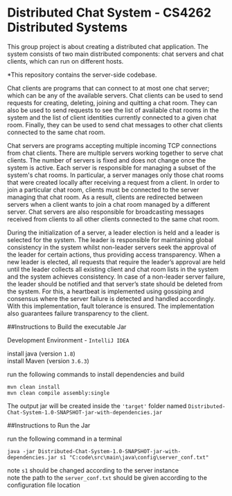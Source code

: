 # Distributed Chat System - CS4262 Distributed Systems

This group project is about creating a distributed chat application. The system consists of two main distributed components: chat servers and chat clients, which can run on different hosts. <br/> 

*This repository contains the server-side codebase. 

Chat clients are programs that can connect to at most one chat server; which can be any of the available servers. Chat clients can be used to send requests for creating, deleting, joining and quitting a chat room. They can also be used to send requests to see the list of available chat rooms in the system and the list of client identities currently connected to a given chat room. Finally, they can be used to send chat messages to other chat clients connected to the same chat room. <br/> 

Chat servers are programs accepting multiple incoming TCP connections from chat clients. There are multiple servers working together to serve chat clients. The number of servers is fixed and does not change once the system is active. Each server is responsible for managing a subset of the system's chat rooms. In particular, a server manages only those chat rooms that were created locally after receiving a request from a client. In order to join a particular chat room, clients must be connected to the server managing that chat room. As a result, clients are redirected between servers when a client wants to join a chat room managed by a different server. Chat servers are also responsible for broadcasting messages received from clients to all other clients connected to the same chat room.   <br/>

During the initialization of a server, a leader election is held and a leader is selected
for the system. The leader is responsible for maintaining global consistency in the
system whilst non-leader servers seek the approval of the leader for certain actions,
thus providing access transparency. When a new leader is elected, all requests that
require the leader’s approval are held until the leader collects all existing client and
chat room lists in the system and the system achieves consistency. In case of a
non-leader server failure, the leader should be notified and that server’s state should
be deleted from the system. For this, a heartbeat is implemented using gossiping and
consensus where the server failure is detected and handled accordingly. With this
implementation, fault tolerance is ensured. The implementation also guarantees
failure transparency to the client. <br/>


##Instructions to Build the executable Jar

Development Environment - `IntelliJ IDEA`

install java (version `1.8`)
\
install Maven (version `3.6.3`)

run the following commands to install dependencies and build 
 
 `mvn clean install `
 \
 `mvn clean compile assembly:single`
 
The output jar will be created inside the `'target'` folder named `Distributed-Chat-System-1.0-SNAPSHOT-jar-with-dependencies.jar`

##Instructions to Run the Jar

run the following command in a terminal 

`java -jar Distributed-Chat-System-1.0-SNAPSHOT-jar-with-dependencies.jar s1 "C:code\src\main\java\config\server_conf.txt"`

note `s1` should be changed according to the server instance
\
note the path to the `server_conf.txt` should be given according to the configuration file location

